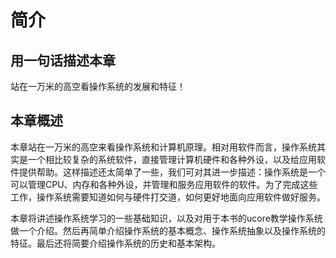 # 简介

## 用一句话描述本章

站在一万米的高空看操作系统的发展和特征！

## 本章概述

本章站在一万米的高空来看操作系统和计算机原理。相对用软件而言，操作系统其实是一个相比较复杂的系统软件，直接管理计算机硬件和各种外设，以及给应用软件提供帮助。这样描述还太简单了一些，我们可对其进一步描述：操作系统是一个可以管理CPU、内存和各种外设，并管理和服务应用软件的软件。为了完成这些工作，操作系统需要知道如何与硬件打交道，如何更好地面向应用软件做好服务。

本章将讲述操作系统学习的一些基础知识，以及对用于本书的ucore教学操作系统做一个介绍。然后再简单介绍操作系统的基本概念、操作系统抽象以及操作系统的特征。最后还将简要介绍操作系统的历史和基本架构。


